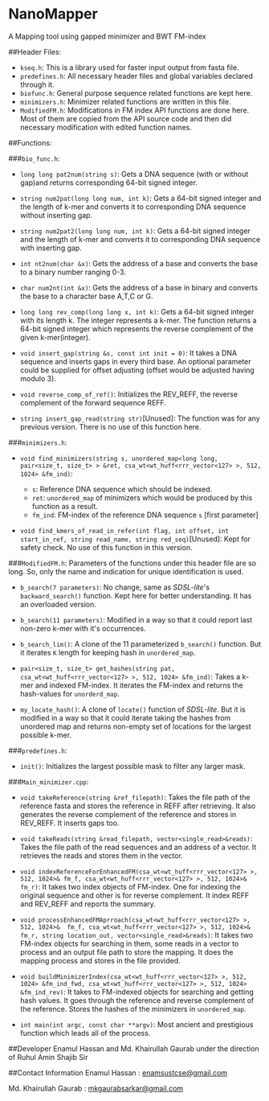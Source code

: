# NanoMapper
A Mapping tool using gapped minimizer and BWT FM-index

##Header Files:

 - `kseq.h`: This is a library used for faster input output from fasta file.
 - `predefines.h`: All necessary header files and global variables declared through it.
 - `biofunc.h`: General purpose sequence related functions are kept here.
 - `minimizers.h`: Minimizer related functions are written in this file.
 - `ModifiedFM.h`: Modifications in FM index API functions are done here. Most of them are copied from the API source code and then did necessary modification with edited function names.

##Functions:

###`bio_func.h`:

 - `long long pat2num(string s)`: Gets a DNA sequence (with or without gap)and returns corresponding 64-bit signed integer.

 - `string num2pat(long long num, int k)`: Gets a 64-bit signed integer and the length of k-mer and converts it to corresponding DNA sequence without inserting gap.

 - `string num2pat2(long long num, int k)`: Gets a 64-bit signed integer and the length of k-mer and converts it to corresponding DNA sequence with inserting gap.

 - `int nt2num(char &x)`: Gets the address of a base and converts the base to a binary number ranging 0-3.

 - `char num2nt(int &x)`: Gets the address of a base in binary and converts the base to a character base A,T,C or G.

 - `long long rev_comp(long long x, int k)`: Gets a 64-bit signed integer with its length k. The integer represents a k-mer. The function returns a 64-bit signed integer which represents the reverse complement of the given k-mer(integer).

 - `void insert_gap(string &s, const int init = 0)`: It takes a DNA sequence and inserts gaps in every third base. An optional parameter could be supplied for offset adjusting (offset would be adjusted having modulo 3).

 - `void reverse_comp_of_ref()`: Initializes the REV_REFF, the reverse complement of the forward sequence REFF.

 - `string insert_gap_read(string str)`[Unused]: The function was for any previous version. There is no use of this function here.

###`minimizers.h`:

 - `void find_minimizers(string s, unordered_map<long long, pair<size_t, size_t> > &ret, csa_wt<wt_huff<rrr_vector<127> >, 512, 1024> &fm_ind)`:

 	- `s`: Reference DNA sequence which should be indexed.
 	- `ret`: `unordered_map` of minimizers which would be produced by this function as a result.
 	- `fm_ind`: FM-index of the reference DNA sequence `s` [first parameter]

 - `void find_kmers_of_read_in_refer(int flag, int offset, int start_in_ref, string read_name, string red_seq)`[Unused]: Kept for safety check. No use of this function in this version.

###`ModifiedFM.h`:
 Parameters of the functions under this header file are so long. So, only the name and indication for unique identification is used.

 - `b_search(7 parameters)`: No change, same as *SDSL-lite*'s `backward_search()` function. Kept here for better understanding. It has an overloaded version.
 
 - `b_search(11 parameters)`: Modified in a way so that it could report last non-zero k-mer with it's occurrences.

 - `b_search_lim()`: A clone of the 11 parameterized `b_search()` function. But it iterates `K` length for keeping hash in `unordered_map`.

 - `pair<size_t, size_t> get_hashes(string pat, csa_wt<wt_huff<rrr_vector<127> >, 512, 1024> &fm_ind)`: Takes a k-mer and indexed FM-index. It iterates the FM-index and returns the hash-values for `unorderd_map`.

 - `my_locate_hash()`: A clone of `locate()` function of *SDSL-lite*. But it is modified in a way so that it could iterate taking the hashes from unordered map and returns non-empty set of locations for the largest possible k-mer.

###`predefines.h`:

 - `init()`: Initializes the largest possible mask to filter any larger mask.

###`Main_minimizer.cpp`:

 - `void takeReference(string &ref_filepath)`: Takes the file path of the reference fasta and stores the reference in REFF after retrieving. It also generates the reverse complement of the reference and stores in REV_REFF. It inserts gaps too.

 - `void takeReads(string &read_filepath, vector<single_read>&reads)`: Takes the file path of the read sequences and an address of a vector. It retrieves the reads and stores them in the vector.

 - `void indexReferenceForEnhancedFM(csa_wt<wt_huff<rrr_vector<127> >, 512, 1024>& fm_f, csa_wt<wt_huff<rrr_vector<127> >, 512, 1024>& fm_r)`: It takes two index objects of FM-index. One for indexing the original sequence and other is for reverse complement. It index REFF and REV_REFF and reports the summary.

 - `void processEnhancedFMAprroach(csa_wt<wt_huff<rrr_vector<127> >, 512, 1024>&  fm_f, csa_wt<wt_huff<rrr_vector<127> >, 512, 1024>& fm_r, string location_out, vector<single_read>&reads)`: It takes two FM-index objects for searching in them, some reads in a vector to process and an output file path to store the mapping. It does the mapping process and stores in the file provided.

 - `void buildMinimizerIndex(csa_wt<wt_huff<rrr_vector<127> >, 512, 1024> &fm_ind_fwd, csa_wt<wt_huff<rrr_vector<127> >, 512, 1024> &fm_ind_rev)`: It takes to FM-indexed objects for searching and getting hash values. It goes through the reference and reverse complement of the reference. Stores the hashes of the minimizers in `unordered_map`.

 - `int main(int argc, const char **argv)`: Most ancient and prestigious function which leads all of the process.

##Developer
Enamul Hassan and Md. Khairullah Gaurab under the direction of Ruhul Amin Shajib Sir

##Contact Information
Enamul Hassan : enamsustcse@gmail.com

Md. Khairullah Gaurab : mkgaurabsarkar@gmail.com
